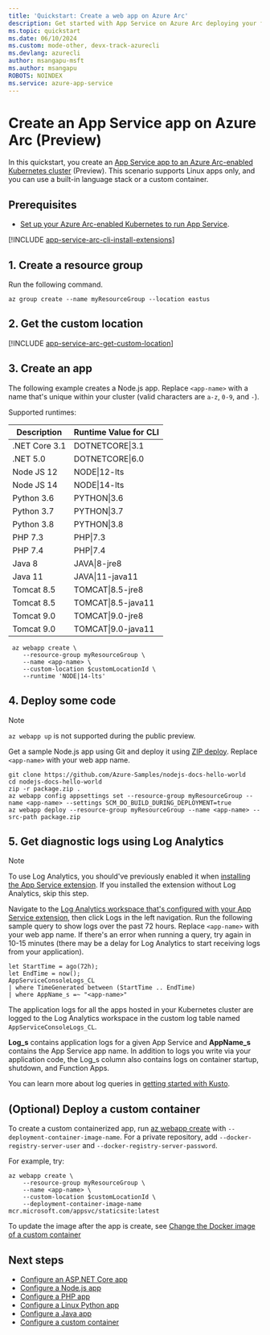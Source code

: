 ```yaml
---
title: 'Quickstart: Create a web app on Azure Arc'
description: Get started with App Service on Azure Arc deploying your first web app.
ms.topic: quickstart
ms.date: 06/10/2024
ms.custom: mode-other, devx-track-azurecli 
ms.devlang: azurecli
author: msangapu-msft
ms.author: msangapu
ROBOTS: NOINDEX
ms.service: azure-app-service
---
```


# Create an App Service app on Azure Arc (Preview)

In this quickstart, you create an [App Service app to an Azure Arc-enabled Kubernetes cluster](overview-arc-integration.md) (Preview). This scenario supports Linux apps only, and you can use a built-in language stack or a custom container.

## Prerequisites

- [Set up your Azure Arc-enabled Kubernetes to run App Service](manage-create-arc-environment.md).

[!INCLUDE [app-service-arc-cli-install-extensions](../../includes/app-service-arc-cli-install-extensions.md)]

## 1. Create a resource group

Run the following command.

```azurecli-interactive
az group create --name myResourceGroup --location eastus 
```

## 2. Get the custom location

[!INCLUDE [app-service-arc-get-custom-location](../../includes/app-service-arc-get-custom-location.md)]

## 3. Create an app

The following example creates a Node.js app. Replace `<app-name>` with a name that's unique within your cluster (valid characters are `a-z`, `0-9`, and `-`).

Supported runtimes:

| Description | Runtime Value for CLI |
|-|-|
| .NET Core 3.1 | DOTNETCORE\|3.1 |
| .NET 5.0 | DOTNETCORE\|6.0 |
| Node JS 12 | NODE\|12-lts |
| Node JS 14 | NODE\|14-lts |
| Python 3.6 | PYTHON\|3.6 |
| Python 3.7 | PYTHON\|3.7 |
| Python 3.8 | PYTHON\|3.8 |
| PHP 7.3 | PHP\|7.3 |
| PHP 7.4 | PHP\|7.4 |
| Java 8 | JAVA\|8-jre8 |
| Java 11 | JAVA\|11-java11 |
| Tomcat 8.5 | TOMCAT\|8.5-jre8 |
| Tomcat 8.5 | TOMCAT\|8.5-java11 |
| Tomcat 9.0 | TOMCAT\|9.0-jre8 |
| Tomcat 9.0 | TOMCAT\|9.0-java11 |

```azurecli-interactive
 az webapp create \
    --resource-group myResourceGroup \
    --name <app-name> \
    --custom-location $customLocationId \
    --runtime 'NODE|14-lts'
```

## 4. Deploy some code

> [!NOTE]
> `az webapp up` is not supported during the public preview.

Get a sample Node.js app using Git and deploy it using [ZIP deploy](deploy-zip.md). Replace `<app-name>` with your web app name.

```azurecli-interactive
git clone https://github.com/Azure-Samples/nodejs-docs-hello-world
cd nodejs-docs-hello-world
zip -r package.zip .
az webapp config appsettings set --resource-group myResourceGroup --name <app-name> --settings SCM_DO_BUILD_DURING_DEPLOYMENT=true
az webapp deploy --resource-group myResourceGroup --name <app-name> --src-path package.zip
```

## 5. Get diagnostic logs using Log Analytics

> [!NOTE]
> To use Log Analytics, you should've previously enabled it when [installing the App Service extension](manage-create-arc-environment.md#install-the-app-service-extension). If you installed the extension without Log Analytics, skip this step.

Navigate to the [Log Analytics workspace that's configured with your App Service extension](manage-create-arc-environment.md#install-the-app-service-extension), then click Logs in the left navigation. Run the following sample query to show logs over the past 72 hours. Replace `<app-name>` with your web app name. If there's an error when running a query, try again in 10-15 minutes (there may be a delay for Log Analytics to start receiving logs from your application).

```kusto
let StartTime = ago(72h);
let EndTime = now();
AppServiceConsoleLogs_CL
| where TimeGenerated between (StartTime .. EndTime)
| where AppName_s =~ "<app-name>"
```

The application logs for all the apps hosted in your Kubernetes cluster are logged to the Log Analytics workspace in the custom log table named `AppServiceConsoleLogs_CL`.

**Log_s** contains application logs for a given App Service and **AppName_s** contains the App Service app name. In addition to logs you write via your application code, the Log_s column also contains logs on container startup, shutdown, and Function Apps.

You can learn more about log queries in [getting started with Kusto](/azure/azure-monitor/logs/get-started-queries).

## (Optional) Deploy a custom container

To create a custom containerized app, run [az webapp create](/cli/azure/webapp#az-webapp-create) with `--deployment-container-image-name`. For a private repository, add `--docker-registry-server-user` and `--docker-registry-server-password`.

For example, try:

```azurecli-interactive
az webapp create \
    --resource-group myResourceGroup \
    --name <app-name> \
    --custom-location $customLocationId \
    --deployment-container-image-name mcr.microsoft.com/appsvc/staticsite:latest
```

<!-- `TODO: currently gets an error but the app is successfully created: "Error occurred in request., RetryError: HTTPSConnectionPool(host='management.azure.com', port=443): Max retries exceeded with url: /subscriptions/62f3ac8c-ca8d-407b-abd8-04c5496b2221/resourceGroups/myResourceGroup/providers/Microsoft.Web/sites/cephalin-arctest4/config/appsettings?api-version=2020-12-01 (Caused by ResponseError('too many 500 error responses',))"` -->

To update the image after the app is create, see [Change the Docker image of a custom container](configure-custom-container.md?pivots=container-linux#change-the-docker-image-of-a-custom-container)

## Next steps

- [Configure an ASP.NET Core app](configure-language-dotnetcore.md?pivots=platform-linux)
- [Configure a Node.js app](configure-language-nodejs.md?pivots=platform-linux)
- [Configure a PHP app](configure-language-php.md?pivots=platform-linux)
- [Configure a Linux Python app](configure-language-python.md)
- [Configure a Java app](configure-language-java-deploy-run.md?pivots=platform-linux)
- [Configure a custom container](configure-custom-container.md?pivots=container-linux)
